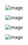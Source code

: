 ![image](https://github.com/sarojkumar2003/phishing_detection/assets/90202990/1f27ef33-7558-4f0a-9b38-888b32d59113)

![image](https://github.com/sarojkumar2003/phishing_detection/assets/90202990/7d94985c-ffa2-435b-8bc3-183c06436be5)

![image](https://github.com/sarojkumar2003/phishing_detection/assets/90202990/6f316527-611a-4c37-a473-09cb09eba1ef)

![image](https://github.com/sarojkumar2003/phishing_detection/assets/90202990/98daf03b-e8a4-49c9-ad0a-92c9d48c2ecd)
